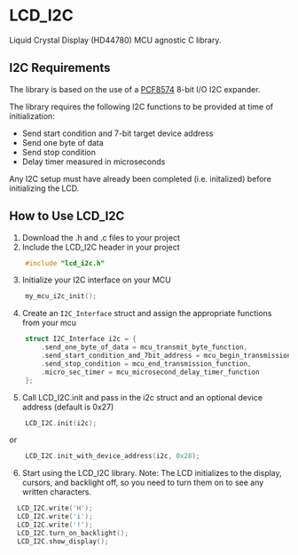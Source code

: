 # LCD_I2C
Liquid Crystal Display (HD44780) MCU agnostic C library.

## I2C Requirements
The library is based on the use of a [PCF8574](https://www.nxp.com/docs/en/data-sheet/PCF8574_PCF8574A.pdf) 8-bit I/O I2C expander.

The library requires the following I2C functions to be provided at time of initialization:
  * Send start condition and 7-bit target device address
  * Send one byte of data
  * Send stop condition
  * Delay timer measured in microseconds

Any I2C setup must have already been completed (i.e. initalized) before initializing the LCD.

## How to Use LCD_I2C
  1. Download the .h and .c files to your project
  2. Include the LCD_I2C header in your project
  
```C
	#include "lcd_i2c.h"
```
      
  3. Initialize your I2C interface on your MCU
  
```C
	my_mcu_i2c_init();
```

  4. Create an ```I2C_Interface``` struct and assign the appropriate functions from your mcu
  
```C
	struct I2C_Interface i2c = {
		.send_one_byte_of_data = mcu_transmit_byte_function,
		.send_start_condition_and_7bit_address = mcu_begin_transmission_function,
		.send_stop_condition = mcu_end_transmission_function,
		.micro_sec_timer = mcu_microsecond_delay_timer_function
	};
```

  5. Call LCD_I2C.init and pass in the i2c struct and an optional device address (default is 0x27)
  
```C
	LCD_I2C.init(i2c);
```

or

```C
	LCD_I2C.init_with_device_address(i2c, 0x28);     
```

  6. Start using the LCD_I2C library.
     Note: The LCD initializes to the display, cursors, and backlight off, so you need to turn them on to see any written characters.

```C
  LCD_I2C.write('H');
  LCD_I2C.write('i');
  LCD_I2C.write('!');
  LCD_I2C.turn_on_backlight();
  LCD_I2C.show_display();
```
